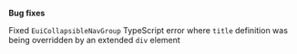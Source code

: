 **Bug fixes**

Fixed `EuiCollapsibleNavGroup` TypeScript error where `title` definition was being overridden by an extended `div` element